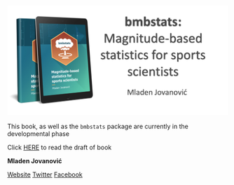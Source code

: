 ![](/figures/bmbstats-book-github-banner.png)

This book, as well as the `bmbstats` package are currently in the developmental phase

Click [HERE](https://mladenjovanovic.github.io/bmbstats-book/) to read the draft of book


**Mladen Jovanović**

[Website](https://complementarytraining.net/)
[Twitter](https://twitter.com/Physical_Prep)
[Facebook](https://www.facebook.com/complementarytraining/)

